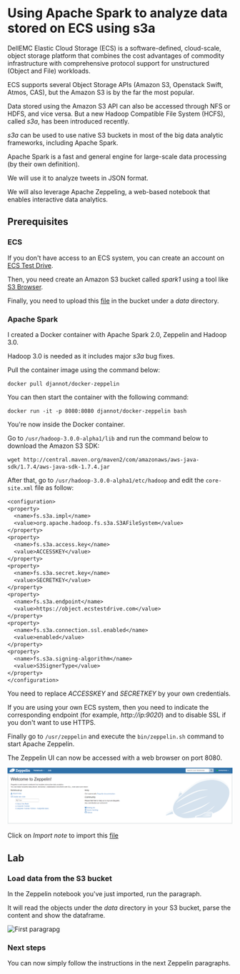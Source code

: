 # Using Apache Spark to analyze data stored on ECS using s3a

DellEMC Elastic Cloud Storage (ECS) is a software-defined, cloud-scale, object storage platform that combines the cost advantages of commodity infrastructure with comprehensive protocol support for unstructured (Object and File) workloads.

ECS supports several Object Storage APIs (Amazon S3, Openstack Swift, Atmos, CAS), but the Amazon S3 is by the far the most popular.

Data stored using the Amazon S3 API can also be accessed through NFS or HDFS, and vice versa.
But a new Hadoop Compatible File System (HCFS), called *s3a*, has been introduced recently.

*s3a* can be used to use native S3 buckets in most of the big data analytic frameworks, including Apache Spark.

Apache Spark is a fast and general engine for large-scale data processing (by their own definition).

We will use it to analyze tweets in JSON format.

We will also leverage Apache Zeppeling, a web-based notebook that enables interactive data analytics. 

## Prerequisites

### ECS

If you don't have access to an ECS system, you can create an account on [ECS Test Drive](http://portal.ecstestdrive.com).

Then, you need create an Amazon S3 bucket called *spark1* using a tool like [S3 Browser](http://www.s3browser.com).

Finally, you need to upload this [file](tweets.json) in the bucket under a *data* directory.

### Apache Spark

I created a Docker container with Apache Spark 2.0, Zeppelin and Hadoop 3.0.

Hadoop 3.0 is needed as it includes major *s3a* bug fixes.

Pull the container image using the command below:

```
docker pull djannot/docker-zeppelin
```

You can then start the container with the following command:

```
docker run -it -p 8080:8080 djannot/docker-zeppelin bash
```

You're now inside the Docker container.

Go to `/usr/hadoop-3.0.0-alpha1/lib` and run the command below to download the Amazon S3 SDK:

```
wget http://central.maven.org/maven2/com/amazonaws/aws-java-sdk/1.7.4/aws-java-sdk-1.7.4.jar
```

After that, go to `/usr/hadoop-3.0.0-alpha1/etc/hadoop` and edit the `core-site.xml` file as follow:

```
<configuration>
<property>
  <name>fs.s3a.impl</name>
  <value>org.apache.hadoop.fs.s3a.S3AFileSystem</value>
</property>
<property>
  <name>fs.s3a.access.key</name>
  <value>ACCESSKEY</value>
</property>
<property>
  <name>fs.s3a.secret.key</name>
  <value>SECRETKEY</value>
</property>
<property>
  <name>fs.s3a.endpoint</name>
  <value>https://object.ecstestdrive.com</value>
</property>
<property>
  <name>fs.s3a.connection.ssl.enabled</name>
  <value>enabled</value>
</property>
<property>
  <name>fs.s3a.signing-algorithm</name>
  <value>S3SignerType</value>
</property>
</configuration>
```

You need to replace *ACCESSKEY* and *SECRETKEY* by your own credentials.

If you are using your own ECS system, then you need to indicate the corresponding endpoint (for example, *http://ip:9020*) and to disable SSL if you don't want to use HTTPS.

Finally go to `/usr/zeppelin` and execute the `bin/zeppelin.sh` command to start Apache Zeppelin.

The Zeppelin UI can now be accessed with a web browser on port 8080.

![Apache Zeppelin](zeppelin.png)

Click on *Import note* to import this [file](ecs.json)

## Lab

### Load data from the S3 bucket

In the Zeppelin notebook you've just imported, run the paragraph.

It will read the objects under the *data* directory in your S3 bucket, parse the content and show the dataframe.

![First paragrapg]("paragraph1.png")

### Next steps

You can now simply follow the instructions in the next Zeppelin paragraphs.